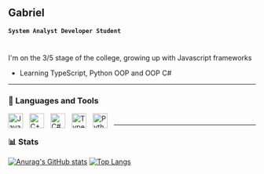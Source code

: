 ## Gabriel 

**`System Analyst Developer Student`**
#
I'm on the 3/5 stage of the college, growing up with Javascript frameworks
- Learning TypeScript, Python OOP and OOP C#

---

### 🧰 Languages and Tools

<img align="left" alt="Java" width="30px" style="padding-right:10px;" src="https://cdn.jsdelivr.net/gh/devicons/devicon/icons/java/java-original.svg"/>
<img align="left" alt="C++" width="30px" style="padding-right:10px;" src="https://cdn.jsdelivr.net/gh/devicons/devicon/icons/cplusplus/cplusplus-line.svg" />
<img align="left" alt="C#" width="30px" style="padding-right:10px;" src="https://cdn.jsdelivr.net/gh/devicons/devicon/icons/csharp/csharp-original.svg" />
<img align="left" alt="TypeScript" width="30px" style="padding-right:10px;" src="https://cdn.jsdelivr.net/gh/devicons/devicon/icons/typescript/typescript-original.svg" />
<img align="left" alt="Python" width="30px" style="padding-right:10px;" src="https://cdn.jsdelivr.net/gh/devicons/devicon/icons/python/python-plain.svg" />

#
---

### 📊 Stats

[![Anurag's GitHub stats](https://github-readme-stats.vercel.app/api?username=Gaturama)](https://github.com/Gaturama/github-readme-stats) [![Top Langs](https://github-readme-stats.vercel.app/api/top-langs/?username=Gaturama)](https://github.com/Gaturama/github-readme-stats)



